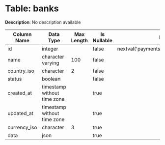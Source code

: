 # Table: banks

**Description**: No description available

| Column Name | Data Type | Max Length | Is Nullable | Default | Primary Key | Foreign Key |
|-------------|-----------|------------|-------------|---------|-------------|-------------|
| id | integer |  | false | nextval('payments.banks_id_seq'::regclass) | banks | banks |
| name | character varying | 100 | false |  |  |  |
| country_iso | character | 2 | false |  |  |  |
| status | boolean |  | false |  |  |  |
| created_at | timestamp without time zone |  | true |  |  |  |
| updated_at | timestamp without time zone |  | true |  |  |  |
| currency_iso | character | 3 | true |  | banks | currencies |
| data | json |  | true |  |  |  |
